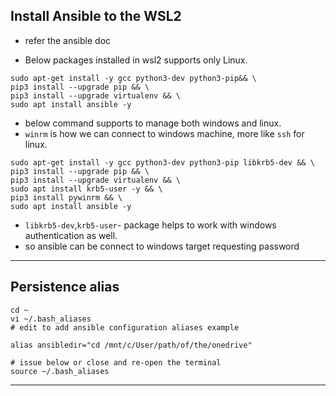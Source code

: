## Install Ansible to the WSL2
- refer the ansible doc

- Below packages installed in wsl2 supports only Linux.
```
sudo apt-get install -y gcc python3-dev python3-pip&& \
pip3 install --upgrade pip && \
pip3 install --upgrade virtualenv && \
sudo apt install ansible -y
```

- below command supports to manage both windows and linux.
- `winrm` is how we can connect to windows machine, more like `ssh` for linux.
```
sudo apt-get install -y gcc python3-dev python3-pip libkrb5-dev && \
pip3 install --upgrade pip && \
pip3 install --upgrade virtualenv && \
sudo apt install krb5-user -y && \
pip3 install pywinrm && \
sudo apt install ansible -y
```
- `libkrb5-dev`,`krb5-user`- package helps to work with windows authentication as well.
- so ansible can be connect to windows target requesting password

--------------

## Persistence alias

```
cd ~
vi ~/.bash_aliases
# edit to add ansible configuration aliases example

alias ansibledir="cd /mnt/c/User/path/of/the/onedrive"

# issue below or close and re-open the terminal
source ~/.bash_aliases
```
--------------
